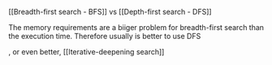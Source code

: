 [[Breadth-first search - BFS]] vs [[Depth-first search - DFS]]

The memory requirements are a biiger problem for breadth-first search than the execution time. Therefore usually is better to use DFS

, or even better, [[Iterative-deepening search]]